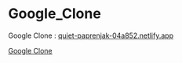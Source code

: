 # Google_Clone

Google Clone : [quiet-paprenjak-04a852.netlify.app](quiet-paprenjak-04a852.netlify.app)

<a href="quiet-paprenjak-04a852.netlify.app" target="_blank">Google Clone</a>
